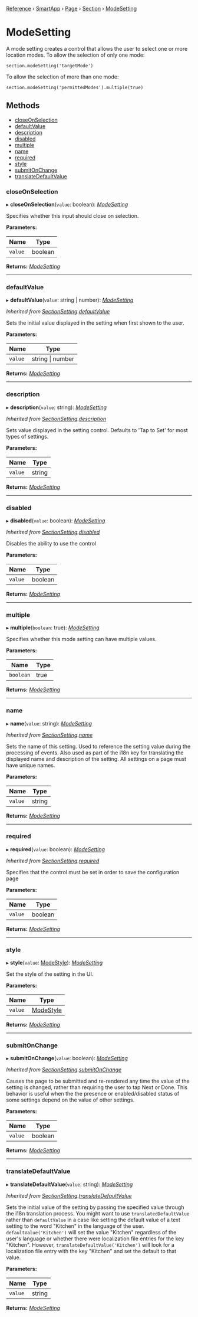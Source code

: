[Reference](../index.md) › [SmartApp](_smart_app_d_.smartapp.md) › [Page](_pages_page_d_.page.md) › [Section](_pages_section_d_.section.md) ›  [ModeSetting](_pages_mode_setting_d_.modesetting.md)

# ModeSetting

A mode setting creates a control that allows the user to select one or more location modes. To allow the selection
of only one mode:
```
section.modeSetting('targetMode')
```
To allow the selection of more than one mode:
```
section.modeSetting('permittedModes').multiple(true)
```

## Methods

* [closeOnSelection](_pages_mode_setting_d_.modesetting.md#closeonselection)
* [defaultValue](_pages_mode_setting_d_.modesetting.md#defaultvalue)
* [description](_pages_mode_setting_d_.modesetting.md#description)
* [disabled](_pages_mode_setting_d_.modesetting.md#disabled)
* [multiple](_pages_mode_setting_d_.modesetting.md#multiple)
* [name](_pages_mode_setting_d_.modesetting.md#name)
* [required](_pages_mode_setting_d_.modesetting.md#required)
* [style](_pages_mode_setting_d_.modesetting.md#style)
* [submitOnChange](_pages_mode_setting_d_.modesetting.md#submitonchange)
* [translateDefaultValue](_pages_mode_setting_d_.modesetting.md#translatedefaultvalue)


###  closeOnSelection

▸ **closeOnSelection**(`value`: boolean): *[ModeSetting](_pages_mode_setting_d_.modesetting.md)*

Specifies whether this input should close on selection.

**Parameters:**

Name | Type |
------ | ------ |
`value` | boolean |

**Returns:** *[ModeSetting](_pages_mode_setting_d_.modesetting.md)*

___

###  defaultValue

▸ **defaultValue**(`value`: string | number): *[ModeSetting](_pages_mode_setting_d_.modesetting.md)*

*Inherited from [SectionSetting](_pages_section_setting_d_.sectionsetting.md).[defaultValue](_pages_section_setting_d_.sectionsetting.md#defaultvalue)*

Sets the initial value displayed in the setting when first shown to the user.

**Parameters:**

Name | Type |
------ | ------ |
`value` | string &#124; number |

**Returns:** *[ModeSetting](_pages_mode_setting_d_.modesetting.md)*

___

###  description

▸ **description**(`value`: string): *[ModeSetting](_pages_mode_setting_d_.modesetting.md)*

*Inherited from [SectionSetting](_pages_section_setting_d_.sectionsetting.md).[description](_pages_section_setting_d_.sectionsetting.md#description)*

Sets value displayed in the setting control. Defaults to 'Tap to Set' for most types of settings.

**Parameters:**

Name | Type |
------ | ------ |
`value` | string |

**Returns:** *[ModeSetting](_pages_mode_setting_d_.modesetting.md)*

___

###  disabled

▸ **disabled**(`value`: boolean): *[ModeSetting](_pages_mode_setting_d_.modesetting.md)*

*Inherited from [SectionSetting](_pages_section_setting_d_.sectionsetting.md).[disabled](_pages_section_setting_d_.sectionsetting.md#disabled)*

Disables the ability to use the control

**Parameters:**

Name | Type |
------ | ------ |
`value` | boolean |

**Returns:** *[ModeSetting](_pages_mode_setting_d_.modesetting.md)*

___

###  multiple

▸ **multiple**(`boolean`: true): *[ModeSetting](_pages_mode_setting_d_.modesetting.md)*

Specifies whether this mode setting can have multiple values.

**Parameters:**

Name | Type |
------ | ------ |
`boolean` | true |

**Returns:** *[ModeSetting](_pages_mode_setting_d_.modesetting.md)*

___

###  name

▸ **name**(`value`: string): *[ModeSetting](_pages_mode_setting_d_.modesetting.md)*

*Inherited from [SectionSetting](_pages_section_setting_d_.sectionsetting.md).[name](_pages_section_setting_d_.sectionsetting.md#name)*

Sets the name of this setting. Used to reference the setting value during the processing of events. Also
used as part of the i18n key for translating the displayed name and description of the setting. All settings
on a page must have unique names.

**Parameters:**

Name | Type |
------ | ------ |
`value` | string |

**Returns:** *[ModeSetting](_pages_mode_setting_d_.modesetting.md)*

___

###  required

▸ **required**(`value`: boolean): *[ModeSetting](_pages_mode_setting_d_.modesetting.md)*

*Inherited from [SectionSetting](_pages_section_setting_d_.sectionsetting.md).[required](_pages_section_setting_d_.sectionsetting.md#required)*

Specifies that the control must be set in order to save the configuration page

**Parameters:**

Name | Type |
------ | ------ |
`value` | boolean |

**Returns:** *[ModeSetting](_pages_mode_setting_d_.modesetting.md)*

___

###  style

▸ **style**(`value`: [ModeStyle](../enums/_pages_mode_setting_d_.modestyle.md)): *[ModeSetting](_pages_mode_setting_d_.modesetting.md)*

Set the style of the setting in the UI.

**Parameters:**

Name | Type |
------ | ------ |
`value` | [ModeStyle](../enums/_pages_mode_setting_d_.modestyle.md) |

**Returns:** *[ModeSetting](_pages_mode_setting_d_.modesetting.md)*

___

###  submitOnChange

▸ **submitOnChange**(`value`: boolean): *[ModeSetting](_pages_mode_setting_d_.modesetting.md)*

*Inherited from [SectionSetting](_pages_section_setting_d_.sectionsetting.md).[submitOnChange](_pages_section_setting_d_.sectionsetting.md#submitonchange)*

Causes the page to be submitted and re-rendered any time the value of the setting is changed, rather than
requiring the user to tap Next or Done. This behavior is useful when the the presence or enabled/disabled
status of some settings depend on the value of other settings.

**Parameters:**

Name | Type |
------ | ------ |
`value` | boolean |

**Returns:** *[ModeSetting](_pages_mode_setting_d_.modesetting.md)*

___

###  translateDefaultValue

▸ **translateDefaultValue**(`value`: string): *[ModeSetting](_pages_mode_setting_d_.modesetting.md)*

*Inherited from [SectionSetting](_pages_section_setting_d_.sectionsetting.md).[translateDefaultValue](_pages_section_setting_d_.sectionsetting.md#translatedefaultvalue)*

Sets the initial value of the setting by passing the specified value through the i18n translation process.
You might want to use `translatedDefaultValue` rather than `defaultValue` in a case like setting the
default value of a text setting to the word "Kitchen" in the language of the user. `defaultValue('Kitchen')`
will set the value "Kitchen" regardless of the user's language or whether there were localization file entries
for the key "Kitchen". However, `translateDefaultValue('Kitchen')` will look for a localization file entry
with the key "Kitchen" and set the default to that value.

**Parameters:**

Name | Type |
------ | ------ |
`value` | string |

**Returns:** *[ModeSetting](_pages_mode_setting_d_.modesetting.md)*

